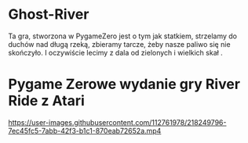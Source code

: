 # Ghost-River
Ta gra, stworzona w PygameZero jest o tym jak statkiem, strzelamy do duchów nad długą rzeką, zbieramy tarcze, żeby nasze paliwo się nie skończyło. I oczywiście lecimy z dala od zielonych i wielkich skał .
# Pygame Zerowe wydanie gry River Ride z Atari
https://user-images.githubusercontent.com/112761978/218249796-7ec45fc5-7abb-42f3-b1c1-870eab72652a.mp4



